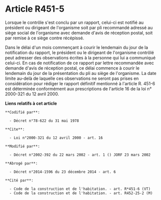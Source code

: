 # Article R451-5

Lorsque le contrôle s'est conclu par un rapport, celui-ci est notifié au président ou dirigeant de l'organisme soit par pli
recommandé adressé au siège social de l'organisme avec demande d'avis de réception postal, soit par remise à ce siège contre
récépissé.

Dans le délai d'un mois commençant à courir le lendemain du jour de la notification du rapport, le président ou le dirigeant
de l'organisme contrôlé peut adresser des observations écrites à la personne qui lui a communiqué celui-ci. En cas de
notification de ce rapport par lettre recommandée avec demande d'avis de réception postal, ce délai commence à courir le
lendemain du jour de la présentation du pli au siège de l'organisme. La date limite au-delà de laquelle ces observations ne
seront pas prises en considération pour rédiger le rapport définitif mentionné à l'article R. 451-6 est déterminée
conformément aux prescriptions de l'article 16 de la loi n° 2000-321 du 12 avril 2000.

**Liens relatifs à cet article**

	**Codifié par**:

	  - Décret n°78-622 du 31 mai 1978

	**Cite**:

	  - Loi n°2000-321 du 12 avril 2000 - art. 16

	**Modifié par**:

	  - Décret n°2002-392 du 22 mars 2002 - art. 1 () JORF 23 mars 2002

	**Abrogé par**:

	  - Décret n°2014-1596 du 23 décembre 2014 - art. 6

	**Cité par**:

	  - Code de la construction et de l'habitation. - art. R*451-6 (VT)
	  - Code de la construction et de l'habitation. - art. R452-25-2 (M)
